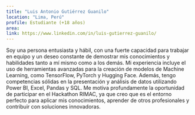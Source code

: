 ```yaml
---
title: "Luis Antonio Gutiérrez Guanilo"
location: "Lima, Perú"
profile: Estudiante (+18 años)
area: 
link: https://www.linkedin.com/in/luis-gutierrez-guanilo/
---
```


Soy una persona entusiasta y hábil, con una fuerte capacidad para trabajar en equipo y un deseo constante de demostrar mis conocimientos y habilidades tanto a mí mismo como a los demás. Mi experiencia incluye el uso de herramientas avanzadas para la creación de modelos de Machine Learning, como TensorFlow, PyTorch y Hugging Face. Además, tengo competencias sólidas en la presentación y análisis de datos utilizando Power BI, Excel, Pandas y SQL. Me motiva profundamente la oportunidad de participar en el Hackathon RIMAC, ya que creo que es el entorno perfecto para aplicar mis conocimientos, aprender de otros profesionales y contribuir con soluciones innovadoras.